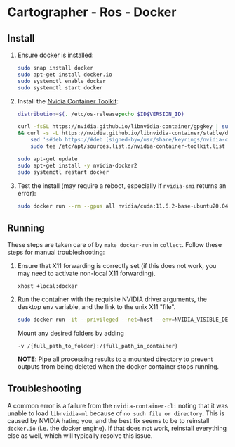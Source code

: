 # Cartographer - Ros - Docker

## Install

1. Ensure docker is installed:
    ```bash
    sudo snap install docker
    sudo apt-get install docker.io
    sudo systemctl enable docker
    sudo systemctl start docker
    ```

2. Install the [Nvidia Container Toolkit](https://docs.nvidia.com/datacenter/cloud-native/container-toolkit/latest/install-guide.html):
    ```bash
    distribution=$(. /etc/os-release;echo $ID$VERSION_ID)  

    curl -fsSL https://nvidia.github.io/libnvidia-container/gpgkey | sudo gpg --dearmor -o /usr/share/keyrings/nvidia-container-toolkit-keyring.gpg \
    && curl -s -L https://nvidia.github.io/libnvidia-container/stable/deb/nvidia-container-toolkit.list | \
        sed 's#deb https://#deb [signed-by=/usr/share/keyrings/nvidia-container-toolkit-keyring.gpg] https://#g' | \
        sudo tee /etc/apt/sources.list.d/nvidia-container-toolkit.list

    sudo apt-get update
    sudo apt-get install -y nvidia-docker2  
    sudo systemctl restart docker  
    ```

3. Test the install (may require a reboot, especially if `nvidia-smi` returns an error):
    ```sh
    sudo docker run --rm --gpus all nvidia/cuda:11.6.2-base-ubuntu20.04 nvidia-smi
    ```

## Running

These steps are taken care of by `make docker-run` in `collect`. Follow these steps for manual troubleshooting:

1. Ensure that X11 forwarding is correctly set (if this does not work, you may need to activate non-local X11 forwarding).
    ```
    xhost +local:docker
    ```

2. Run the container with the requisite NVIDIA driver arguments, the desktop env variable, and the link to the unix X11 "file". 
    ```bash
    sudo docker run -it --privileged --net=host --env=NVIDIA_VISIBLE_DEVICES=all --env=NVIDIA_DRIVER_CAPABILITIES=all --env=DISPLAY --env=QT_X11_NO_MITSHM=1 -v /tmp/.X11-unix:/tmp/.X11-unix qoschatz/cartographer_ros /bin/bash
    ```

    Mount any desired folders by adding
    ```
    -v /{full_path_to_folder}:/{full_path_in_container}
    ```

    **NOTE**: Pipe all processing results to a mounted directory to prevent outputs from being deleted when the docker container stops running.

## Troubleshooting
A common error is a failure from the `nvidia-container-cli` noting that it was unable to load `libnvidia-ml` because of `no such file or directory`. This is caused by NVIDIA hating you, and the best fix seems to be to reinstall `docker.io` (i.e. the docker engine). If that does not work, reinstall everything else as well, which will typically resolve this issue.

